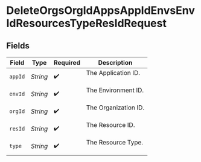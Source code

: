 # DeleteOrgsOrgIdAppsAppIdEnvsEnvIdResourcesTypeResIdRequest


## Fields

| Field                  | Type                   | Required               | Description            |
| ---------------------- | ---------------------- | ---------------------- | ---------------------- |
| `appId`                | *String*               | :heavy_check_mark:     | The Application ID.<br/><br/> |
| `envId`                | *String*               | :heavy_check_mark:     | The Environment ID.<br/><br/> |
| `orgId`                | *String*               | :heavy_check_mark:     | The Organization ID.<br/><br/> |
| `resId`                | *String*               | :heavy_check_mark:     | The Resource ID.<br/><br/> |
| `type`                 | *String*               | :heavy_check_mark:     | The Resource Type.<br/><br/> |